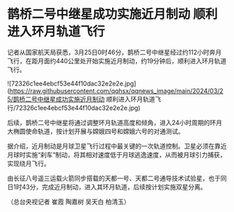 # 鹊桥二号中继星成功实施近月制动 顺利进入环月轨道飞行

记者从国家航天局获悉，3月25日0时46分，鹊桥二号中继星经过约112小时奔月飞行，在距月面约440公里处开始实施近月制动，约19分钟后，顺利进入环月轨道飞行。

![72326c1ee4ebcf53e44f10dac32e2e2e.jpg](https://raw.githubusercontent.com/qqhsx/qqnews_image/main/2024/03/25/鹊桥二号中继星成功实施近月制动 顺利进入环月轨道飞行/72326c1ee4ebcf53e44f10dac32e2e2e.jpg)

后续，鹊桥二号中继星将通过调整环月轨道高度和倾角，进入24小时周期的环月大椭圆使命轨道，按计划开展与嫦娥四号和嫦娥六号的对通测试。

据介绍，近月制动是月球卫星飞行过程中最关键的一次轨道控制。卫星必须在靠近月球时实施“刹车”制动，将其相对速度低于月球逃逸速度，从而被月球引力捕获，实现绕月飞行。

由长征八号遥三运载火箭同步搭载的天都一号、天都二号通导技术试验星，也于同日1时43分，完成近月制动，进入其环月轨道，后续按计划实施双星分离。

（总台央视记者 崔霞 陶嘉树 吴天白 柏清玉）

